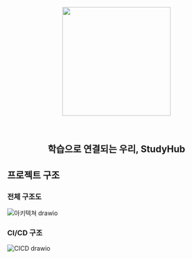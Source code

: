 <p align="middle" >
  <img width="250px;" src="https://github.com/study-hub-inu/study-hub-server/assets/97587573/3df56f23-a88c-4e58-9a91-b432b11ed614"/>
</p>

<div align="center">
<br/>
  <h2> 학습으로 연결되는 우리, StudyHub </h2>
</div>

## 프로젝트 구조 

### 전체 구조도
![아키텍쳐 drawio](https://github.com/study-hub-inu/study-hub-server/assets/97587573/ce800f7d-f8f0-4811-a513-c9fbeedc2100)

### CI/CD 구조
![CICD drawio](https://github.com/study-hub-inu/study-hub-server/assets/97587573/a6a5e139-d209-4f68-8455-32c579c970af)

